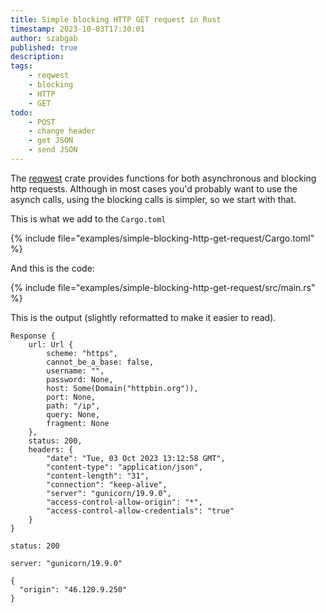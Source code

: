 ```yaml
---
title: Simple blocking HTTP GET request in Rust
timestamp: 2023-10-03T17:30:01
author: szabgab
published: true
description:
tags:
    - reqwest
    - blocking
    - HTTP
    - GET
todo:
    - POST
    - change header
    - get JSON
    - send JSON
---
```


The [reqwest](https://crates.io/crates/reqwest) crate provides functions for both asynchronous and blocking http requests.
Although in most cases you'd probably want to use the asynch calls, using the blocking calls is simpler, so we start with that.

This is what we add to the `Cargo.toml`

{% include file="examples/simple-blocking-http-get-request/Cargo.toml" %}

And this is the code:

{% include file="examples/simple-blocking-http-get-request/src/main.rs" %}

This is the output (slightly reformatted to make it easier to read).


```
Response {
    url: Url {
        scheme: "https",
        cannot_be_a_base: false,
        username: "",
        password: None,
        host: Some(Domain("httpbin.org")),
        port: None,
        path: "/ip",
        query: None,
        fragment: None
    },
    status: 200,
    headers: {
        "date": "Tue, 03 Oct 2023 13:12:58 GMT",
        "content-type": "application/json",
        "content-length": "31",
        "connection": "keep-alive",
        "server": "gunicorn/19.9.0",
        "access-control-allow-origin": "*",
        "access-control-allow-credentials": "true"
    }
}

status: 200

server: "gunicorn/19.9.0"

{
  "origin": "46.120.9.250"
}
```

